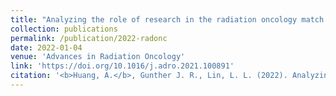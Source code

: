 ```yaml
---
title: "Analyzing the role of research in the radiation oncology match."
collection: publications
permalink: /publication/2022-radonc
date: 2022-01-04
venue: 'Advances in Radiation Oncology'
link: 'https://doi.org/10.1016/j.adro.2021.100891'
citation: '<b>Huang, A.</b>, Gunther J. R., Lin, L. L. (2022). Analyzing the role of research in the radiation oncology match. <i>Advances in Radiation Oncology.</i> https://doi.org/10.1093/plcell/koaa029' (in press)
---
```

